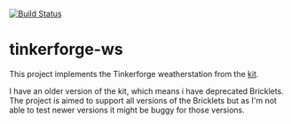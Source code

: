 [![Build Status](https://travis-ci.org/Caserage/tinkerforge-ws.svg?branch=master)](https://travis-ci.org/Caserage/tinkerforge-ws)

# tinkerforge-ws
This project implements the Tinkerforge weatherstation from the [kit](https://www.tinkerforge.com/de/doc/Kits/WeatherStation/WeatherStation.html).


I have an older version of the kit, which means i have deprecated Bricklets.
The project is aimed to support all versions of the Bricklets but as I'm not able to test newer versions it might be buggy for those versions.
